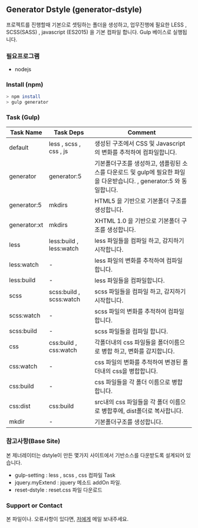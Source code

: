 ## Generator Dstyle (generator-dstyle)

프로젝트를 진행할때 기본으로 셋팅하는 폴더을 생성하고, 업무진행에 필요한 LESS , SCSS(SASS) , javascript (ES2015) 을 기본 컴파일 합니다.
Gulp 베이스로 실행됩니다.

### 필요프로그램
- nodejs

### Install (npm)
```sh
> npm install
> gulp generator
```

### Task (Gulp)

Task Name | Task Deps | Comment
------------ | -------------| -------------
default | less , scss , css , js | 생성된 구조에서 CSS 및 Javascript의 변화를 추적하여 컴파일합니다.
generator | generator:5 | 기본폴더구조를 생성하고, 샘플링된 소스를 다운로드 및 gulp에 필요한 파일을 다운받습니다. , generator:5 와 동일합니다.
generator:5 | mkdirs | HTML5 을 기반으로 기본폴더 구조를 생성합니다.
generator:xt | mkdirs | XHTML 1.0 을 기반으로 기본폴더 구조를 생성합니다.
less | less:build , less:watch | less 파일들을 컴파일 하고, 감지하기 시작합니다.
less:watch | - | less 파일의 변화를 추적하여 컴파일 합니다.
less:build | - | less 파일들을 컴파일합니다.
scss | scss:build , scss:watch | scss 파일들을 컴파일 하고, 감지하기 시작합니다.
scss:watch | - | scss 파일의 변화를 추적하여 컴파일 합니다.
scss:build | - | scss 파일들을 컴파일 합니다.
css | css:build , css:watch | 각폴더내의 css 파일들을 폴더이름으로 병합 하고, 변화를 감지합니다.
css:watch | - | css 파일의 변화를 추적하여 변경된 폴더내의 css을 병합합니다.
css:build | - | css 파일들을 각 폴더 이름으로 병합 합니다.
css:dist | css:build | src내의 css 파일들을 각 폴더 이름으로 병합후에, dist폴더로 복사합니다.
mkdir | - | 기본폴더구조를 생성합니다.

### 참고사항(Base Site)
본 제너레이터는 dstyle이 만든 몇가지 사이트에서 기반소스를 다운받도록 설계되어 있습니다.
- gulp-setting : less , scss , css 컴파일 Task 
- jquery.myExtend : jquery 메소드 addOn 파일.
- reset-dstyle : reset.css 파일 다운로드

### Support or Contact
본 파일이나. 오류사항이 있다면, [저에게](dstyle0210@gmail.com) 메일 보내주세요.
